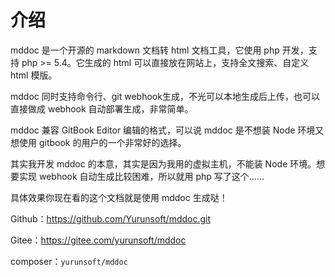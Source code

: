 # 介绍

mddoc 是一个开源的 markdown 文档转 html 文档工具，它使用 php 开发，支持 php &gt;= 5.4。它生成的 html 可以直接放在网站上，支持全文搜索、自定义 html 模版。

mddoc 同时支持命令行、git webhook生成，不光可以本地生成后上传，也可以直接做成 webhook 自动部署生成，非常简单。

mddoc 兼容 GitBook Editor 编辑的格式，可以说 mddoc 是不想装 Node 环境又想使用 gitbook 的用户的一个非常好的选择。

其实我开发 mddoc 的本意，其实是因为我用的虚拟主机，不能装 Node 环境。想要实现 webhook 自动生成比较困难，所以就用 php 写了这个……

具体效果你现在看的这个文档就是使用 mddoc 生成哒！

Github：https://github.com/Yurunsoft/mddoc.git

Gitee：https://gitee.com/yurunsoft/mddoc

composer：`yurunsoft/mddoc`